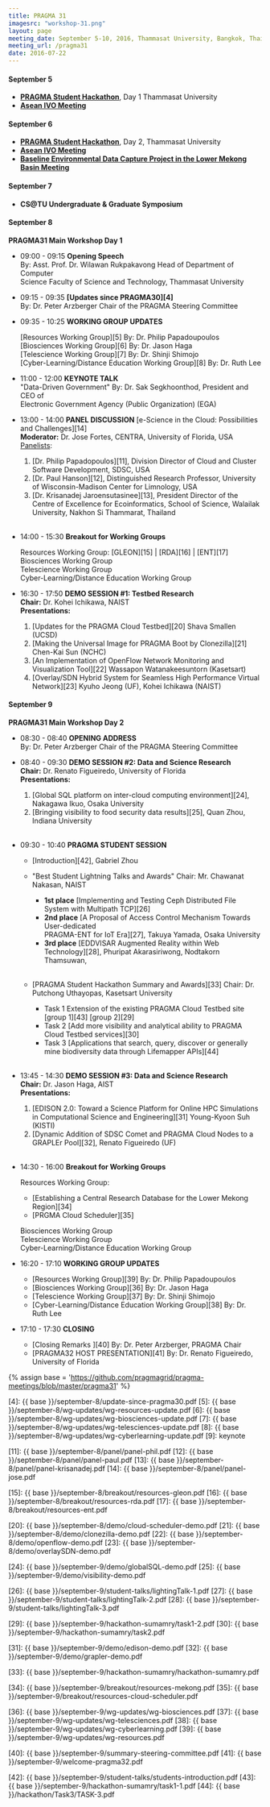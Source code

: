```yaml
---
title: PRAGMA 31
imagesrc: "workshop-31.png"
layout: page
meeting_date: September 5-10, 2016, Thammasat University, Bangkok, Thailand
meeting_url: /pragma31
date: 2016-07-22
---
```


#### <span class="strongword">September 5</span>

* **[PRAGMA Student Hackathon][1]**, Day 1 Thammasat University
* **[Asean IVO Meeting][2]**

#### <span class="strongword">September 6</span>

* **[PRAGMA Student Hackathon][1]**, Day 2, Thammasat University
* **[Asean IVO Meeting][2]**
* **[Baseline Environmental Data Capture Project in the Lower Mekong Basin Meeting][3]**

#### <span class="strongword">September 7</span>

* **CS@TU Undergraduate & Graduate Symposium**

#### <span class="strongword">September 8 </span>

**PRAGMA31 Main Workshop Day 1**

* <span class="strongword">09:00 - 09:15</span> **Opening Speech** <br>
  By: Asst. Prof. Dr. Wilawan Rukpakavong Head of Department of Computer <br>Science
  Faculty of Science and Technology, Thammasat University

* <span class="strongword">09:15 - 09:35</span> **[Updates  since PRAGMA30][4]** <br>
  By: Dr. Peter Arzberger Chair of the PRAGMA Steering Committee

* <span class="strongword">09:35 - 10:25</span> **WORKING GROUP UPDATES**

  [Resources Working Group][5] By: Dr. Philip Papadoupoulos <br>
  [Biosciences Working Group][6] By: Dr. Jason Haga <br>
  [Telescience Working Group][7] By: Dr. Shinji Shimojo <br>
  [Cyber-Learning/Distance Education Working Group][8] By: Dr. Ruth Lee

* <span class="strongword">11:00 - 12:00</span> **KEYNOTE TALK** <br>
  "Data-Driven Government" By: Dr. Sak Segkhoonthod, President and CEO of<br>
  Electronic Government Agency (Public Organization) (EGA)

* <span class="strongword">13:00 - 14:00</span> **PANEL DISCUSSION** [e-Science in the Cloud: Possibilities and Challenges][14]
  <br>**Moderator:** Dr. Jose Fortes, CENTRA, University of Florida, USA <br>
  [Panelists][10]: <br>
  1. [Dr. Philip Papadopoulos][11], Division Director of Cloud and 
  Cluster Software Development, SDSC, USA <br>
  2. [Dr. Paul Hanson][12], Distinguished Research Professor, University of
     Wisconsin-Madison Center for Limnology, USA<br>
  3. [Dr. Krisanadej Jaroensutasinee][13], President Director of the Centre of
     Excellence for Ecoinformatics, School of Science, Walailak University, Nakhon
     Si Thammarat, Thailand <br>
  <br>
* <span class="strongword">14:00 - 15:30</span> **Breakout for Working Groups**

  Resources Working Group:  [GLEON][15] | [RDA][16] | [ENT][17] <br>
  Biosciences Working Group <br>
  Telescience Working Group <br>
  Cyber-Learning/Distance Education Working Group <br>

* <span class="strongword">16:30 - 17:50</span> **DEMO SESSION #1: Testbed Research**
  <br>**Chair:** Dr. Kohei Ichikawa, NAIST <br>
  **Presentations:** <br>
  1. [Updates for the PRAGMA Cloud Testbed][20] Shava Smallen (UCSD) <br>
  2. [Making the Universal Image for PRAGMA Boot by Clonezilla][21] Chen-Kai Sun (NCHC) <br>
  3. [An Implementation of OpenFlow Network Monitoring and Visualization Tool][22]
     Wassapon Watanakeesuntorn (Kasetsart) <br>
  4. [Overlay/SDN Hybrid System for Seamless High Performance Virtual Network][23]
     Kyuho Jeong (UF), Kohei Ichikawa (NAIST) <br>

#### <span class="strongword">September 9 </span>

**PRAGMA31 Main Workshop Day 2**

* <span class="strongword">08:30 - 08:40</span> **OPENING ADDRESS**
  <br>By: Dr. Peter Arzberger Chair of the PRAGMA Steering Committee

* <span class="strongword">08:40 - 09:30</span> **DEMO SESSION #2: Data and Science Research**
  <br>**Chair:** Dr. Renato Figueiredo, University of Florida<br>
  **Presentations:**<br>
  1. [Global SQL platform on inter-cloud computing environment][24], Nakagawa Ikuo, Osaka University<br>
  2. [Bringing visibility to food security data results][25], Quan Zhou, Indiana University<br>
  <br>

* <span class="strongword">09:30 - 10:40</span> **PRAGMA STUDENT SESSION**

  * [Introduction][42], Gabriel Zhou

  * "Best Student Lightning Talks and Awards" Chair: Mr. Chawanat Nakasan, NAIST<br>
     * **1st  place** [Implementing and Testing Ceph Distributed File System with Multipath TCP][26] <br>
     * **2nd  place** [A Proposal of Access Control Mechanism Towards User-dedicated <br>
       PRAGMA-ENT for IoT Era][27], Takuya Yamada, Osaka University<br>
     * **3rd  place** [EDDVISAR Augmented Reality within Web Technology][28], Phuripat Akarasiriwong, Nodtakorn Thamsuwan, <br>
     <br>

  * [PRAGMA Student Hackathon Summary and Awards][33] Chair: Dr. Putchong Uthayopas, Kasetsart University

     * Task 1 Extension of the existing PRAGMA Cloud Testbed site [group 1][43] [group 2][29] <br>
     * Task 2 [Add more visibility and analytical ability to PRAGMA Cloud Testbed services][30] <br>
     * Task 3 [Applications that search, query, discover or generally mine biodiversity data through Lifemapper APIs][44]<br>
     <br>

* <span class="strongword">13:45 - 14:30</span> **DEMO SESSION #3: Data and Science Research**<br>
  **Chair:** Dr. Jason Haga, AIST<br>
  **Presentations:** <br>
  1. [EDISON 2.0: Toward a Science Platform for Online HPC Simulations in
     Computational Science and Engineering][31] Young-Kyoon Suh (KISTI) <br>
  2. [Dynamic Addition of SDSC Comet and PRAGMA Cloud Nodes to a GRAPLEr Pool][32],
     Renato Figueiredo (UF) <br>
  <br>

* <span class="strongword">14:30 - 16:00</span> **Breakout for Working Groups**

  Resources Working Group: <br>
      
   * [Establishing a Central Research Database for the Lower Mekong Region][34]
   * [PRGMA Cloud Scheduler][35]

  Biosciences Working Group <br>
  Telescience Working Group  <br>
  Cyber-Learning/Distance Education Working Group <br>

* <span class="strongword">16:20 - 17:10</span> **WORKING GROUP UPDATES**

  * [Resources Working Group][39] By: Dr. Philip Papadoupoulos
  * [Biosciences Working Group][36] By: Dr. Jason Haga 
  * [Telescience Working Group][37] By: Dr. Shinji Shimojo
  * [Cyber-Learning/Distance Education Working Group][38] By: Dr. Ruth Lee

* <span class="strongword">17:10 - 17:30</span> **CLOSING**

  * [Closing Remarks ][40] By: Dr. Peter Arzberger, PRAGMA Chair
  * [PRAGMA32 HOST PRESENTATION][41] By: Dr. Renato Figueiredo, University of Florida

{% assign base = 'https://github.com/pragmagrid/pragma-meetings/blob/master/pragma31' %}

[1]: /hackathon
[2]: http://pragma31.pragma-grid.net/dct/page/70014
[3]: http://pragma31.pragma-grid.net/dct/page/70006
[4]: {{ base }}/september-8/update-since-pragma30.pdf
[5]: {{ base }}/september-8/wg-updates/wg-resources-update.pdf
[6]: {{ base }}/september-8/wg-updates/wg-biosciences-update.pdf
[7]: {{ base }}/september-8/wg-updates/wg-telesciences-update.pdf
[8]: {{ base }}/september-8/wg-updates/wg-cyberlearning-update.pdf
[9]: keynote

[10]: http://pragma31.pragma-grid.net/dct/page/70021

[11]: {{ base }}/september-8/panel/panel-phil.pdf
[12]: {{ base }}/september-8/panel/panel-paul.pdf
[13]: {{ base }}/september-8/panel/panel-krisanadej.pdf
[14]: {{ base }}/september-8/panel/panel-jose.pdf

[15]: {{ base }}/september-8/breakout/resources-gleon.pdf
[16]: {{ base }}/september-8/breakout/resources-rda.pdf
[17]: {{ base }}/september-8/breakout/resources-ent.pdf

[20]: {{ base }}/september-8/demo/cloud-scheduler-demo.pdf
[21]: {{ base }}/september-8/demo/clonezilla-demo.pdf
[22]: {{ base }}/september-8/demo/openflow-demo.pdf
[23]: {{ base }}/september-8/demo/overlaySDN-demo.pdf

[24]: {{ base }}/september-9/demo/globalSQL-demo.pdf
[25]: {{ base }}/september-9/demo/visibility-demo.pdf

[26]: {{ base }}/september-9/student-talks/lightingTalk-1.pdf
[27]: {{ base }}/september-9/student-talks/lightingTalk-2.pdf
[28]: {{ base }}/september-9/student-talks/lightingTalk-3.pdf

[29]: {{ base }}/september-9/hackathon-sumamry/task1-2.pdf
[30]: {{ base }}/september-9/hackathon-sumamry/task2.pdf

[31]: {{ base }}/september-9/demo/edison-demo.pdf
[32]: {{ base }}/september-9/demo/grapler-demo.pdf

[33]: {{ base }}/september-9/hackathon-sumamry/hackathon-sumamry.pdf

[34]: {{ base }}/september-9/breakout/resources-mekong.pdf
[35]: {{ base }}/september-9/breakout/resources-cloud-scheduler.pdf

[36]: {{ base }}/september-9/wg-updates/wg-biosciences.pdf
[37]: {{ base }}/september-9/wg-updates/wg-telesciences.pdf
[38]: {{ base }}/september-9/wg-updates/wg-cyberlearning.pdf
[39]: {{ base }}/september-9/wg-updates/wg-resources.pdf

[40]: {{ base }}/september-9/summary-steering-committee.pdf
[41]: {{ base }}/september-9/welcome-pragma32.pdf

[42]: {{ base }}/september-9/student-talks/students-introduction.pdf
[43]: {{ base }}/september-9/hackathon-sumamry/task1-1.pdf
[44]: {{ base }}/hackathon/Task3/TASK-3.pdf
